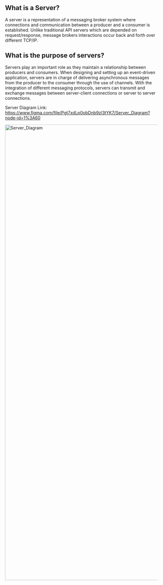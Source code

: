 
## What is a Server?
A server is a representation of a messaging broker system where connections and communication between a producer and a consumer is established. Unlike traditional API servers which are depended on request/response, message brokers interactions occur back and forth over different TCP/IP.

## What is the purpose of servers?
Servers play an important role as they maintain a relationship between producers and consumers. When designing and setting up an event-driven application, servers are in charge of delivering asynchronous messages from the producer to the consumer through the use of channels. With the integration of different messaging protocols, servers can transmit and exchange messages between server-client connections or server to server connections.

Server Diagram Link: https://www.figma.com/file/Pgt7xdLp0obDnb9zl3tYK7/Server_Diagram?node-id=1%3A60

<img width="1504" alt="Server_Diagram" src="https://user-images.githubusercontent.com/66913810/174148274-1299dc70-ef12-4f30-b3ed-01c260a8f697.png">
